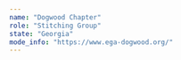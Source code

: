 ```yaml
---
name: "Dogwood Chapter"
role: "Stitching Group"
state: "Georgia"
mode_info: "https://www.ega-dogwood.org/"
---
```

